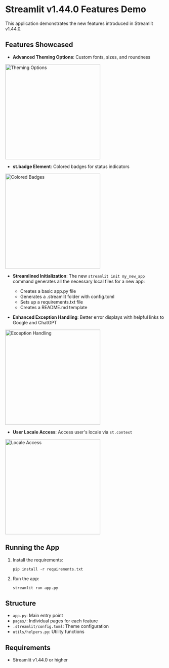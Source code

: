 # Streamlit v1.44.0 Features Demo

This application demonstrates the new features introduced in Streamlit v1.44.0.

## Features Showcased

- **Advanced Theming Options**: Custom fonts, sizes, and roundness
<img src="https://github.com/user-attachments/assets/42a64ba1-ed08-4b8e-a700-4a7ac040f5e0" width="300" alt="Theming Options">

- **st.badge Element**: Colored badges for status indicators
<img src="https://github.com/user-attachments/assets/6f18d9cf-ec10-4206-9449-e2d61fa06b12" width="300" alt="Colored Badges">

- **Streamlined Initialization**: The new `streamlit init my_new_app` command generates all the necessary local files for a new app:
   - Creates a basic app.py file
   - Generates a .streamlit folder with config.toml
   - Sets up a requirements.txt file
   - Creates a README.md template

- **Enhanced Exception Handling**: Better error displays with helpful links to Google and ChatGPT
<img src="https://github.com/user-attachments/assets/69e01173-4935-4ffc-84a1-fda2226d3f8d" width="300" alt="Exception Handling">

- **User Locale Access**: Access user's locale via `st.context`
<img src="https://github.com/user-attachments/assets/76326de7-19b5-4725-a14f-60670956c1ad" width="300" alt="Locale Access">

## Running the App

1. Install the requirements:
   ```
   pip install -r requirements.txt
   ```

2. Run the app:
   ```
   streamlit run app.py
   ```

## Structure

- `app.py`: Main entry point
- `pages/`: Individual pages for each feature
- `.streamlit/config.toml`: Theme configuration
- `utils/helpers.py`: Utility functions

## Requirements

- Streamlit v1.44.0 or higher
